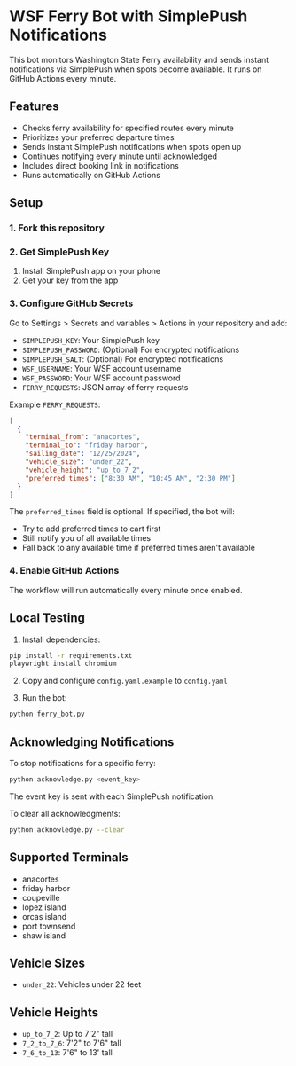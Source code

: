 # WSF Ferry Bot with SimplePush Notifications

This bot monitors Washington State Ferry availability and sends instant notifications via SimplePush when spots become available. It runs on GitHub Actions every minute.

## Features

- Checks ferry availability for specified routes every minute
- Prioritizes your preferred departure times
- Sends instant SimplePush notifications when spots open up
- Continues notifying every minute until acknowledged
- Includes direct booking link in notifications
- Runs automatically on GitHub Actions

## Setup

### 1. Fork this repository

### 2. Get SimplePush Key
1. Install SimplePush app on your phone
2. Get your key from the app

### 3. Configure GitHub Secrets
Go to Settings > Secrets and variables > Actions in your repository and add:

- `SIMPLEPUSH_KEY`: Your SimplePush key
- `SIMPLEPUSH_PASSWORD`: (Optional) For encrypted notifications
- `SIMPLEPUSH_SALT`: (Optional) For encrypted notifications
- `WSF_USERNAME`: Your WSF account username
- `WSF_PASSWORD`: Your WSF account password
- `FERRY_REQUESTS`: JSON array of ferry requests

Example `FERRY_REQUESTS`:
```json
[
  {
    "terminal_from": "anacortes",
    "terminal_to": "friday harbor",
    "sailing_date": "12/25/2024",
    "vehicle_size": "under_22",
    "vehicle_height": "up_to_7_2",
    "preferred_times": ["8:30 AM", "10:45 AM", "2:30 PM"]
  }
]
```

The `preferred_times` field is optional. If specified, the bot will:
- Try to add preferred times to cart first
- Still notify you of all available times
- Fall back to any available time if preferred times aren't available

### 4. Enable GitHub Actions
The workflow will run automatically every minute once enabled.

## Local Testing

1. Install dependencies:
```bash
pip install -r requirements.txt
playwright install chromium
```

2. Copy and configure `config.yaml.example` to `config.yaml`

3. Run the bot:
```bash
python ferry_bot.py
```

## Acknowledging Notifications

To stop notifications for a specific ferry:

```bash
python acknowledge.py <event_key>
```

The event key is sent with each SimplePush notification.

To clear all acknowledgments:
```bash
python acknowledge.py --clear
```

## Supported Terminals

- anacortes
- friday harbor
- coupeville
- lopez island
- orcas island
- port townsend
- shaw island

## Vehicle Sizes
- `under_22`: Vehicles under 22 feet

## Vehicle Heights
- `up_to_7_2`: Up to 7'2" tall
- `7_2_to_7_6`: 7'2" to 7'6" tall
- `7_6_to_13`: 7'6" to 13' tall